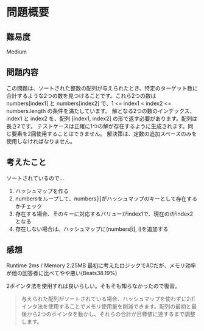 # 問題概要

## 難易度

Medium

## 問題内容

この問題は、ソートされた整数の配列が与えられたとき、特定のターゲット数に合計するような2つの数を見つけることです。これら2つの数は numbers[index1] と numbers[index2] で、1 <= index1 < index2 <= numbers.length の条件を満たしています。
解となる2つの数のインデックス、index1 と index2 を、配列 [index1, index2] の形で返す必要があります。配列は長さ2です。
テストケースは正確に1つの解が存在するように生成されます。同じ要素を2回使用することはできません。
解決策は、定数の追加スペースのみを使用しなければなりません。

## 考えたこと

ソートされているので…
1. ハッシュマップを作る
2. numbersをループして、numbers[i]がハッシュマップのキーとして存在するかチェック
3. 存在する場合、そのキーに対応するバリューがindex1で、現在のiがindex2となる
4. 存在しない場合は、ハッシュマップに(numbers[i], i)を追加する

## 感想

Runtime 2ms / Memory 2.25MB
最初に考えたロジックでACだが、メモリ効率が他の回答者に比べてやや悪い(Beats38.19%)

2ポインタ法を使用すれば良いらしい。そもそも知らなかったので復習。

> 与えられた配列がソートされている場合、ハッシュマップを使わずに2ポインタ法を使用することでメモリ使用量を削減できます。配列の最初と最後から2つのポインタを動かし、それらの合計が目標値に達するまで調整します。